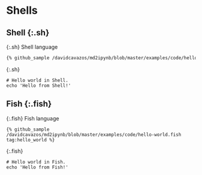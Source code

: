 # Shells

## Shell {:.sh}

{:.sh}
Shell language

```sh
{% github_sample /davidcavazos/md2ipynb/blob/master/examples/code/hello-world.sh tag:hello_world %}
```

{:.sh}
```
# Hello world in Shell.
echo 'Hello from Shell!'
```

## Fish {:.fish}

{:.fish}
Fish language

```fish
{% github_sample /davidcavazos/md2ipynb/blob/master/examples/code/hello-world.fish tag:hello_world %}
```

{:.fish}
```
# Hello world in Fish.
echo 'Hello from Fish!'
```
